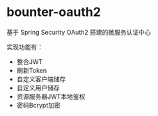 # bounter-oauth2
基于 Spring Security OAuth2 搭建的微服务认证中心 
  
  实现功能有：
  - 整合JWT
  - 刷新Token
  - 自定义客户端储存
  - 自定义用户储存
  - 资源服务器JWT本地鉴权
  - 密码Bcrypt加密
